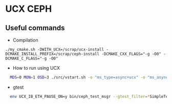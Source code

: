 # UCX CEPH

## Useful commands

- Compilation

```
./my_cmake.sh -DWITH_UCX=/scrap/ucx-install -DCMAKE_INSTALL_PREFIX=/scrap/ceph-install -DCMAKE_CXX_FLAGS="-g -O0" -DCMAKE_C_FLAGS="-g -O0"
```

- How to run using UCX

``` bash
  MDS=0 MON=1 OSD=3 ./src/vstart.sh -o "ms_type=async+ucx" -o "ms_async_ucx_device=mlx5_0:1" -n -i 12.210.8.58
```

- gtest

``` bash
  env UCX_IB_ETH_PAUSE_ON=y bin/ceph_test_msgr --gtest_filter=*SimpleTest/2
```
